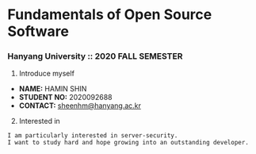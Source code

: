# Fundamentals of Open Source Software

### Hanyang University :: 2020 FALL SEMESTER

1. Introduce myself

- **NAME:** HAMIN SHIN
- **STUDENT NO:** 2020092688
- **CONTACT:** sheenhm@hanyang.ac.kr

2. Interested in

```
I am particularly interested in server-security.
I want to study hard and hope growing into an outstanding developer.
```
